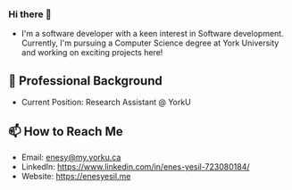 ### Hi there 👋

- I'm a software developer with a keen interest in Software development. Currently, I'm pursuing a Computer Science degree at York University and working on exciting projects here!

## 💼 Professional Background
- Current Position: Research Assistant @ YorkU 


## 📫 How to Reach Me
- Email: enesy@my.yorku.ca 
- LinkedIn: https://www.linkedin.com/in/enes-yesil-723080184/
- Website: https://enesyesil.me



<!--
**enesyesil/enesyesil** is a ✨ _special_ ✨ repository because its `README.md` (this file) appears on your GitHub profile.

Here are some ideas to get you started:

- 🔭 I’m currently working on ...
- 🌱 I’m currently learning ...
- 👯 I’m looking to collaborate on ...
- 🤔 I’m looking for help with ...
- 💬 Ask me about ...
- 📫 How to reach me: ...
- 😄 Pronouns: ...
- ⚡ Fun fact: ...
-->
